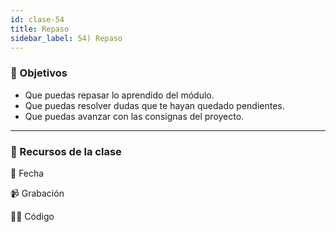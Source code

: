 ```yaml
---
id: clase-54
title: Repaso
sidebar_label: 54) Repaso
---
```


### 🏁 Objetivos

- Que puedas repasar lo aprendido del módulo.
- Que puedas resolver dudas que te hayan quedado pendientes.
- Que puedas avanzar con las consignas del proyecto.

---

### 🚀 Recursos de la clase

📆 Fecha

📹 Grabación

👩‍💻 Código
